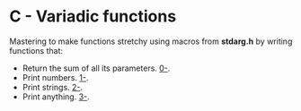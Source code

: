 # C - Variadic functions
Mastering to make functions stretchy using macros from **stdarg.h** by writing functions that:
- Return the sum of all its parameters. [0-](https://github.com/chee-zaram/alx-low_level_programming/blob/main/0x10-variadic_functions/0-sum_them_all.c).
- Print numbers. [1-](https://github.com/chee-zaram/alx-low_level_programming/blob/main/0x10-variadic_functions/1-print_numbers.c).
- Print strings. [2-](https://github.com/chee-zaram/alx-low_level_programming/blob/main/0x10-variadic_functions/2-print_strings.c).
- Print anything. [3-](https://github.com/chee-zaram/alx-low_level_programming/blob/main/0x10-variadic_functions/3-print_all.c).

